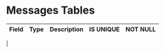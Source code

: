 # Messages Tables

| Field           | Type           | Description                | IS UNIQUE | NOT NULL |
|-----------------|----------------|----------------------------|-----------|----------|
|

